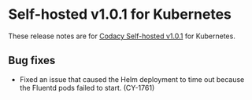 # Self-hosted v1.0.1 for Kubernetes

These release notes are for [Codacy Self-hosted
v1.0.1](https://github.com/codacy/chart/releases/tag/1.0.1) for
Kubernetes.

## Bug fixes

-   Fixed an issue that caused the Helm deployment to time out because
    the Fluentd pods failed to start. (CY-1761)

